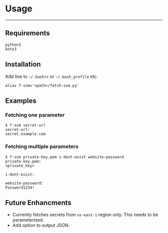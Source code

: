 # Usage
---

## Requirements

```
python3
boto3
```

## Installation

Add line to `~/.bashrc` or `~/.bash_profile` etc.

```
alias f-ssm='<path>/fetch-ssm.py'
```

## Examples

### Fetching one parameter

```
$ f-ssm secret-url
secret-url:
secret.example.com
```

### Fetching multiple parameters
```
$ f-ssm private-key.pem i-dont-exist website-password
private-key.pem:
<private_key>

i-dont-exist:

website-password:
Password1234!
```

## Future Enhancments
* Currently fetches secrets from `us-east-1` region only. This needs to be parameterized.
* Add option to output JSON.
